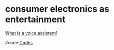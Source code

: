 # consumer electronics as entertainment

[What is a voice assistant](output/themes/What%20is%20a%20voice%20assistant.md)]

#code [Codes](output/codes/Codes.md)